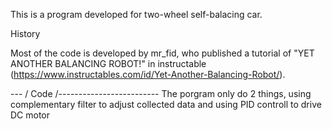 This is a program developed for two-wheel self-balacing car.

History

Most of the code is developed by mr_fid, who published a tutorial of "YET ANOTHER BALANCING ROBOT!" in instructable (https://www.instructables.com/id/Yet-Another-Balancing-Robot/).

--- / Code /-------------------------
The porgram only do 2 things, using complementary filter to adjust collected data and using PID controll to drive DC motor
